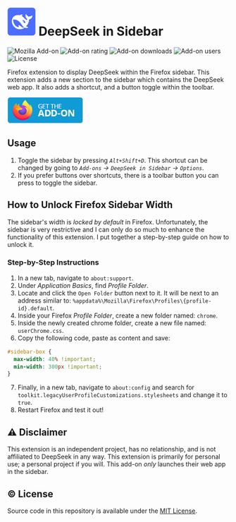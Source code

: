 # <img src="src/icons/deepseek.png" width="64" height="64" /> DeepSeek in Sidebar

![Mozilla Add-on](https://img.shields.io/amo/v/{28b7b9b8-aab9-4034-8628-26d955bf7713})
![Add-on rating](https://img.shields.io/amo/rating/{28b7b9b8-aab9-4034-8628-26d955bf7713})
![Add-on downloads](https://img.shields.io/amo/dw/{28b7b9b8-aab9-4034-8628-26d955bf7713})
![Add-on users](https://img.shields.io/amo/users/{28b7b9b8-aab9-4034-8628-26d955bf7713})
![License](https://img.shields.io/github/license/NotiLo-A/firefox-deepseek-in-sidebar)

Firefox extension to display DeepSeek within the Firefox sidebar. This extension adds a new section to the sidebar which contains the DeepSeek web app. It also adds a shortcut, and a button toggle within the toolbar.

[![Get the Addon](https://raw.githubusercontent.com/semanticdata/text-revealer-firefox-extension/master/firefox.png)](https://addons.mozilla.org/en-US/firefox/addon/deepseek-in-sidebar/)

## Usage

1. Toggle the sidebar by pressing _`Alt+Shift+D`_. This shortcut can be changed by going to _`Add-ons` → `DeepSeek in Sidebar` → `Options`_.
2. If you prefer buttons over shortcuts, there is a toolbar button you can press to toggle the sidebar.

## How to Unlock Firefox Sidebar Width

The sidebar's width is _locked by default_ in Firefox. Unfortunately, the sidebar is very restrictive and I can only do so much to enhance the functionality of this extension. I put together a step-by-step guide on how to unlock it.

### Step-by-Step Instructions

1. In a new tab, navigate to `about:support`.
2. Under _Application Basics_, find _Profile Folder_.
3. Locate and click the `Open Folder` button next to it. It will be next to an address similar to: `%appdata%\Mozilla\Firefox\Profiles\{profile-id}.default`.
4. Inside your Firefox _Profile Folder_, create a new folder named: `chrome`.
5. Inside the newly created chrome folder, create a new file named: `userChrome.css`.
6. Copy the following code, paste as content and save:

```css
#sidebar-box {
  max-width: 40% !important;
  min-width: 300px !important;
}
```

7. Finally, in a new tab, navigate to `about:config` and search for `toolkit.legacyUserProfileCustomizations.stylesheets` and change it to `true`.
8. Restart Firefox and test it out!

## ⚠ Disclaimer

This extension is an independent project, has no relationship, and is not affiliated to DeepSeek in any way. This extension is primarily for personal use; a personal project if you will. This add-on <i>only</i> launches their web app in the sidebar.

## © License

Source code in this repository is available under the [MIT License](LICENSE).
